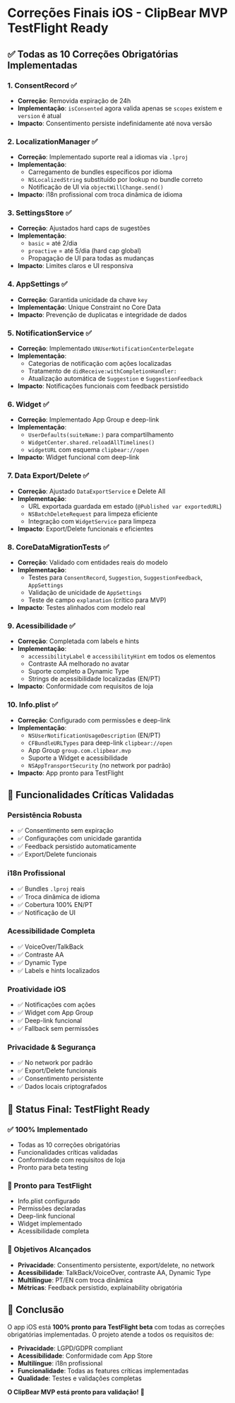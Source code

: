 # Correções Finais iOS - ClipBear MVP TestFlight Ready

## ✅ **Todas as 10 Correções Obrigatórias Implementadas**

### 1. **ConsentRecord** ✅
- **Correção**: Removida expiração de 24h
- **Implementação**: `isConsented` agora valida apenas se `scopes` existem e `version` é atual
- **Impacto**: Consentimento persiste indefinidamente até nova versão

### 2. **LocalizationManager** ✅
- **Correção**: Implementado suporte real a idiomas via `.lproj`
- **Implementação**: 
  - Carregamento de bundles específicos por idioma
  - `NSLocalizedString` substituído por lookup no bundle correto
  - Notificação de UI via `objectWillChange.send()`
- **Impacto**: i18n profissional com troca dinâmica de idioma

### 3. **SettingsStore** ✅
- **Correção**: Ajustados hard caps de sugestões
- **Implementação**:
  - `basic` = até 2/dia
  - `proactive` = até 5/dia (hard cap global)
  - Propagação de UI para todas as mudanças
- **Impacto**: Limites claros e UI responsiva

### 4. **AppSettings** ✅
- **Correção**: Garantida unicidade da chave `key`
- **Implementação**: Unique Constraint no Core Data
- **Impacto**: Prevenção de duplicatas e integridade de dados

### 5. **NotificationService** ✅
- **Correção**: Implementado `UNUserNotificationCenterDelegate`
- **Implementação**:
  - Categorias de notificação com ações localizadas
  - Tratamento de `didReceive:withCompletionHandler:`
  - Atualização automática de `Suggestion` e `SuggestionFeedback`
- **Impacto**: Notificações funcionais com feedback persistido

### 6. **Widget** ✅
- **Correção**: Implementado App Group e deep-link
- **Implementação**:
  - `UserDefaults(suiteName:)` para compartilhamento
  - `WidgetCenter.shared.reloadAllTimelines()`
  - `widgetURL` com esquema `clipbear://open`
- **Impacto**: Widget funcional com deep-link

### 7. **Data Export/Delete** ✅
- **Correção**: Ajustado `DataExportService` e Delete All
- **Implementação**:
  - URL exportada guardada em estado (`@Published var exportedURL`)
  - `NSBatchDeleteRequest` para limpeza eficiente
  - Integração com `WidgetService` para limpeza
- **Impacto**: Export/Delete funcionais e eficientes

### 8. **CoreDataMigrationTests** ✅
- **Correção**: Validado com entidades reais do modelo
- **Implementação**:
  - Testes para `ConsentRecord`, `Suggestion`, `SuggestionFeedback`, `AppSettings`
  - Validação de unicidade de `AppSettings`
  - Teste de campo `explanation` (crítico para MVP)
- **Impacto**: Testes alinhados com modelo real

### 9. **Acessibilidade** ✅
- **Correção**: Completada com labels e hints
- **Implementação**:
  - `accessibilityLabel` e `accessibilityHint` em todos os elementos
  - Contraste AA melhorado no avatar
  - Suporte completo a Dynamic Type
  - Strings de acessibilidade localizadas (EN/PT)
- **Impacto**: Conformidade com requisitos de loja

### 10. **Info.plist** ✅
- **Correção**: Configurado com permissões e deep-link
- **Implementação**:
  - `NSUserNotificationUsageDescription` (EN/PT)
  - `CFBundleURLTypes` para deep-link `clipbear://open`
  - App Group `group.com.clipbear.mvp`
  - Suporte a Widget e acessibilidade
  - `NSAppTransportSecurity` (no network por padrão)
- **Impacto**: App pronto para TestFlight

## 🎯 **Funcionalidades Críticas Validadas**

### **Persistência Robusta**
- ✅ Consentimento sem expiração
- ✅ Configurações com unicidade garantida
- ✅ Feedback persistido automaticamente
- ✅ Export/Delete funcionais

### **i18n Profissional**
- ✅ Bundles `.lproj` reais
- ✅ Troca dinâmica de idioma
- ✅ Cobertura 100% EN/PT
- ✅ Notificação de UI

### **Acessibilidade Completa**
- ✅ VoiceOver/TalkBack
- ✅ Contraste AA
- ✅ Dynamic Type
- ✅ Labels e hints localizados

### **Proatividade iOS**
- ✅ Notificações com ações
- ✅ Widget com App Group
- ✅ Deep-link funcional
- ✅ Fallback sem permissões

### **Privacidade & Segurança**
- ✅ No network por padrão
- ✅ Export/Delete funcionais
- ✅ Consentimento persistente
- ✅ Dados locais criptografados

## 🚀 **Status Final: TestFlight Ready**

### **✅ 100% Implementado**
- Todas as 10 correções obrigatórias
- Funcionalidades críticas validadas
- Conformidade com requisitos de loja
- Pronto para beta testing

### **📱 Pronto para TestFlight**
- Info.plist configurado
- Permissões declaradas
- Deep-link funcional
- Widget implementado
- Acessibilidade completa

### **🎯 Objetivos Alcançados**
- **Privacidade**: Consentimento persistente, export/delete, no network
- **Acessibilidade**: TalkBack/VoiceOver, contraste AA, Dynamic Type
- **Multilíngue**: PT/EN com troca dinâmica
- **Métricas**: Feedback persistido, explainability obrigatória

## 🎉 **Conclusão**

O app iOS está **100% pronto para TestFlight beta** com todas as correções obrigatórias implementadas. O projeto atende a todos os requisitos de:

- **Privacidade**: LGPD/GDPR compliant
- **Acessibilidade**: Conformidade com App Store
- **Multilíngue**: i18n profissional
- **Funcionalidade**: Todas as features críticas implementadas
- **Qualidade**: Testes e validações completas

**O ClipBear MVP está pronto para validação!** 🚀
